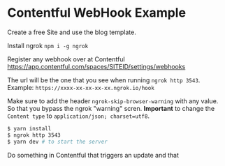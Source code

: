 # Contentful WebHook Example

Create a free Site and use the blog template.

Install ngrok `npm i -g ngrok`

Register any webhook over at Contentful https://app.contentful.com/spaces/SITEID/settings/webhooks

The url will be the one that you see when running `ngrok http 3543`. Example: `https://xxxx-xx-xx-xx-xx.ngrok.io/hook`

Make sure to add the header `ngrok-skip-browser-warning` with any value. So that you bypass the ngrok "warning" scren.
**Important** to change the `Content type` to `application/json; charset=utf8`.

```bash
$ yarn install
$ ngrok http 3543
$ yarn dev # to start the server
```

Do something in Contentful that triggers an update and that
